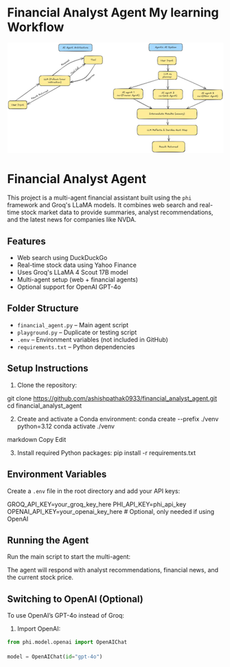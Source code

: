# Financial Analyst Agent My learning Workflow
![AI Workflow Diagram](./learning_workflow.png)

# Financial Analyst Agent

This project is a multi-agent financial assistant built using the `phi` framework and Groq's LLaMA models. It combines web search and real-time stock market data to provide summaries, analyst recommendations, and the latest news for companies like NVDA.

## Features

- Web search using DuckDuckGo
- Real-time stock data using Yahoo Finance
- Uses Groq's LLaMA 4 Scout 17B model
- Multi-agent setup (web + financial agents)
- Optional support for OpenAI GPT-4o

## Folder Structure

- `financial_agent.py` – Main agent script
- `playground.py` – Duplicate or testing script
- `.env` – Environment variables (not included in GitHub)
- `requirements.txt` – Python dependencies

## Setup Instructions

1. Clone the repository:

git clone https://github.com/ashishpathak0933/financial_analyst_agent.git
cd financial_analyst_agent


2. Create and activate a Conda environment:
conda create --prefix ./venv python=3.12
conda activate ./venv

markdown
Copy
Edit


3. Install required Python packages:
pip install -r requirements.txt

## Environment Variables

Create a `.env` file in the root directory and add your API keys:

GROQ_API_KEY=your_groq_key_here
PHI_API_KEY=phi_api_key
OPENAI_API_KEY=your_openai_key_here # Optional, only needed if using OpenAI

## Running the Agent

Run the main script to start the multi-agent:


The agent will respond with analyst recommendations, financial news, and the current stock price.

## Switching to OpenAI (Optional)

To use OpenAI’s GPT-4o instead of Groq:

1. Import OpenAI:

```python
from phi.model.openai import OpenAIChat

model = OpenAIChat(id="gpt-4o")



